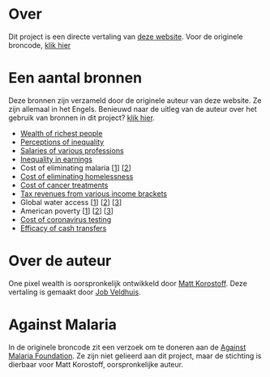 # Over

Dit project is een directe vertaling van [deze website](https://mkorostoff.github.io/1-pixel-wealth/). Voor de originele broncode, [klik hier](https://github.com/MKorostoff/1-pixel-wealth/)

# Een aantal bronnen

Deze bronnen zijn verzameld door de originele auteur van deze website. Ze zijn allemaal in het Engels. Benieuwd naar de uitleg van de auteur over het gebruik van bronnen in dit project? [klik hier](https://github.com/MKorostoff/1-pixel-wealth/issues/40#issuecomment-648932718).

- [Wealth of richest people](https://www.forbes.com/forbes-400/#15b032877e2f)
- [Perceptions of inequality](https://www.ncbi.nlm.nih.gov/pubmed/26162108)
- [Salaries of various professions](https://money.usnews.com/careers)
- [Inequality in earnings](https://www.usatoday.com/story/money/2018/01/22/vast-majority-new-wealth-last-year-went-top-1/1051947001/)
- Cost of eliminating malaria [[1](https://www.ncbi.nlm.nih.gov/pubmed/25551454)] [[2](https://www.ncbi.nlm.nih.gov/books/NBK215638/)]
- [Cost of eliminating homelessness](https://www.usich.gov/resources/uploads/asset_library/Ending_Chronic_Homelessness_in_2017.pdf)
- [Cost of cancer treatments](https://ascopubs.org/doi/abs/10.1200/JCO.2019.37.15_suppl.6647)
- [Tax revenues from various income brackets](https://taxfoundation.org/summary-latest-federal-income-tax-data-2018-update/)
- Global water access [[1](https://www.who.int/news-room/detail/12-07-2017-2-1-billion-people-lack-safe-drinking-water-at-home-more-than-twice-as-many-lack-safe-sanitation)] [[2](https://www.who.int/water_sanitation_health/watandmacr3.pdf)] [[3](https://www.who.int/news-room/fact-sheets/detail/drinking-water)]
- American poverty [[1](https://www.census.gov/content/dam/Census/library/publications/2019/demo/p60-266.pdf)] [[2](https://prospect.org/power/much-money-take-eliminate-poverty-america/)] [[3](https://poverty.ucdavis.edu/sites/main/files/file-attachments/stevens_1994aerpp.pdf)]
- [Cost of coronavirus testing](https://www.cnbc.com/2020/04/21/coronavirus-tests-rockefeller-plan-would-screen-millions-for-covid-19.html)
- [Efficacy of cash transfers](https://www.givedirectly.org/research-on-cash-transfers/)

# Over de auteur

One pixel wealth is oorspronkelijk ontwikkeld door [Matt Korostoff](https://mkorostoff.github.io/).
Deze vertaling is gemaakt door [Job Veldhuis](https://baukefrederik.me).

# Against Malaria

In de originele broncode zit een verzoek om te doneren aan de [Against Malaria Foundation](https://www.againstmalaria.com/). Ze zijn niet gelieerd aan dit project, maar de stichting is dierbaar voor Matt Korostoff, oorspronkelijke auteur.
